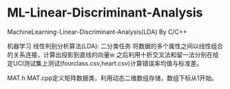 # ML-Linear-Discriminant-Analysis
MachineLearning-Linear-Discriminant-Analysis(LDA) By C/C++

机器学习 线性判别分析算法(LDA):
 二分类任务
 将数据的多个属性之间以线性组合的关系连接，计算出投影到直线的向量w
 之后利用十折交叉法和留一法分别在给定UCI测试集上测试(fourclass.csv,heart.csv)计算错误率均值与标准差。
 
 MAT.h MAT.cpp定义矩阵数据类，利用动态二维数组存储，数组下标从1开始。

